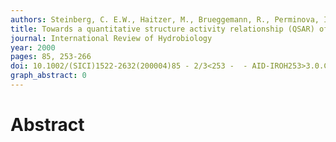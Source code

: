 ```yaml
---
authors: Steinberg, C. E.W., Haitzer, M., Brueggemann, R., Perminova, I. V., Yashchenko, N. Yu, Petrosyan, V. S.
title: Towards a quantitative structure activity relationship (QSAR) of dissolved humic substances as detoxifying agents in freshwaters
journal: International Review of Hydrobiology
year: 2000
pages: 85, 253-266
doi: 10.1002/(SICI)1522-2632(200004)85 - 2/3<253 -  - AID-IROH253>3.0.CO;2-9
graph_abstract: 0
---
```


# Abstract 

 